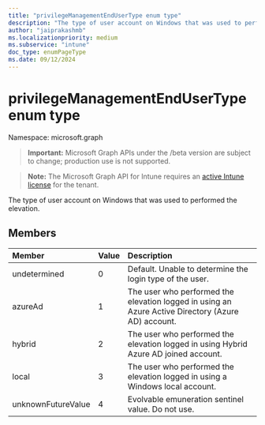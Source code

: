 ```yaml
---
title: "privilegeManagementEndUserType enum type"
description: "The type of user account on Windows that was used to performed the elevation."
author: "jaiprakashmb"
ms.localizationpriority: medium
ms.subservice: "intune"
doc_type: enumPageType
ms.date: 09/12/2024
---
```


# privilegeManagementEndUserType enum type

Namespace: microsoft.graph

> **Important:** Microsoft Graph APIs under the /beta version are subject to change; production use is not supported.

> **Note:** The Microsoft Graph API for Intune requires an [active Intune license](https://go.microsoft.com/fwlink/?linkid=839381) for the tenant.

The type of user account on Windows that was used to performed the elevation.

## Members
|Member|Value|Description|
|:---|:---|:---|
|undetermined|0|Default. Unable to determine the login type of the user.|
|azureAd|1|The user who performed the elevation logged in using an Azure Active Directory (Azure AD) account.|
|hybrid|2|The user who performed the elevation logged in using Hybrid Azure AD joined account.|
|local|3|The user who performed the elevation logged in using a Windows local account.|
|unknownFutureValue|4|Evolvable emuneration sentinel value. Do not use.|
